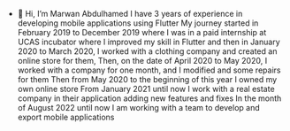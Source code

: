 - 👋 Hi, I’m Marwan Abdulhamed
I have 3 years of experience in developing mobile applications using Flutter
My journey started in February 2019 to December 2019 where I was in a paid internship at UCAS incubator where I improved my skill in Flutter and then in January 2020 to March 2020, I worked with a clothing company and created an online store for them,
Then, on the date of April 2020 to May 2020, I worked with a company for one month, and I modified and some repairs for them
Then from May 2020 to the beginning of this year I owned my own online store
From January 2021 until now I work with a real estate company in their application adding new features and fixes
In the month of August 2022 until now I am working with a team to develop and export mobile applications



